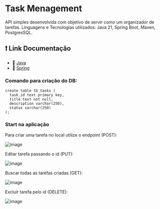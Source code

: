 # Task Menagement

API simples desenvolvida com objetivo de servir como um organizador de tarefas.
Linguagens e Tecnologias utilizados: Java 21, Spring Boot, Maven, PostgresSQL.

## ❗️ Link Documentação

- 📄 [Java](https://docs.oracle.com/en/java/)
- 📄 [Spring](https://docs.spring.io/spring-boot/index.html)

### Comando para criação do DB:

```env
create table tb_tasks (
  task_id text primary key,
  title text not null,
  description varchar(250),
  status varchar(250)
);
```

### Start na aplicação

Para criar uma tarefa no local utilize o endpoint (POST):

![image](https://github.com/user-attachments/assets/10316c05-f199-4db3-922e-34171c82e8aa)

Editar tarefa passando o id (PUT):

![image](https://github.com/user-attachments/assets/8763038b-42a2-4fd1-8486-a79f686f1858)

Buscar todas as tarefas criadas (GET): 

![image](https://github.com/user-attachments/assets/64a03a45-7d26-469b-bd48-bdff52ba3f5c)

Excluir tarefa pelo id (DELETE): 

![image](https://github.com/user-attachments/assets/b84dba8b-1adc-496a-bf84-b3afaa60c83a)


